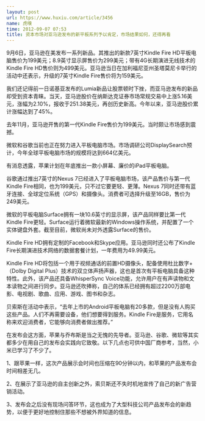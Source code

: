 ```yaml
---
layout: post
url: https://www.huxiu.com/article/3456
name: 虎嗅
time: 2012-09-07 07:53
title: 资本市场对亚马逊发布的新平板系列予以肯定，市场结果如何，还得再看
---
```

9月6日，亚马逊在美发布一系列新品。其推出的新款7英寸Kindle Fire HD平板电脑售价为199美元；8.9英寸显示屏售价为299美元；带有4G长期演进无线技术的Kindle Fire HD售价则为499美元。亚马逊当日在加利福尼亚州圣塔莫尼卡举行的活动中还表示，升级的7英寸Kindle Fire售价将为159美元。

我们还记得前一日诺基亚发布的Lumia新品让股票顿时下挫，而亚马逊发布的新品却受到资本青睐。当天，亚马逊股价在纳斯达克证券市场常规交易中上涨5.16美元，涨幅为2.10%，报收于251.38美元，再创历史新高。今年以来，亚马逊股价累计涨幅达到了45%。

去年11月，亚马逊开售的第一代Kindle Fire售价为199美元。当时颇让市场感到震撼。

微软和谷歌当前也正在努力进入平板电脑市场。市场调研公司DisplaySearch预计，今年全球平板电脑市场的规模将达到664亿美元。

有消息透露，苹果计划在年底推出一款小屏幕、廉价的iPad平板电脑。

谷歌通过推出7英寸的Nexus 7已经进入了平板电脑市场，该产品售价与第一代Kindle Fire相同，也为199美元，只不过它要更轻、更薄。Nexus 7同时还带有蓝牙连接、全球定位系统（GPS）和摄像头。消费者可选择升级至16GB，售价为249美元。

微软的平板电脑Surface拥有一块10.6英寸的显示屏，该产品同样要比第一代Kindle Fire更轻。Surface运行着微软最新的Windows操作系统，并配置了一个实体键盘外套。截至目前，微软尚未对外透露Surface的售价。

Kindle Fire HD拥有定制的Facebook和Skype应用。亚马逊同时还公布了Kindle Fire长期演进技术网络的数据套餐计划，一年费用为49.99美元。

Kindle Fire HD将包括一个用于视频通话的前置HD摄像头，配备使用杜比数字+（Dolby Digital Plus）技术的双立体声扬声器，这也是首次有平板电脑具备这种特性。此外，该产品还具备WhisperSync Voice功能，允许用户在有声读物和文本读物之间进行同步。亚马逊还吹捧称，自己的体系已经拥有超过2200万部电影、电视剧、歌曲、应用、游戏、图书和杂志。

贝索斯在活动中表示，“去年上市的Android平板电脑有20多款，但是没有人购买这些产品。人们不再需要设备，他们想要得到服务。Kindle Fire是服务，它用名称来欢迎消费者，它能够向消费者做出推荐。”

在发布会这方面，苹果与乔布斯是当之无愧的先导者。亚马逊、谷歌、微软等其实都多少在用自己的发布会实践向它致敬。以下几点也可供中国厂商参考，当然，小米已学习了不少了。

1、跟苹果一样，这次产品展示会时间也压缩在90分钟以内，和苹果的产品发布会时间相差无几。

2、在展示了亚马逊的自主创新之外，索贝斯还不失时机地宣传了自己的新广告营销活动。

3、发布会之后没有现场问答环节，这也成为了大型科技公司产品发布会的新趋势，以便于更好地控制住那些不想被外界知道的信息。

